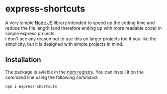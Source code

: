 # express-shortcuts
A very simple [Node.JS](https://nodejs.org/) library intended to speed up the coding time and reduce the file length (and therefore ending up with more readable code) in simple express projects.<br>
I don't see any reason not to use this on larger projects too if you like the simplicity, but it is designed with simple projects in mind.
## Installation
The package is aviable in the [npm registry](https://npmjs.com/package/express-shortcuts). You can install it on the command line using the following command:
```
npm i express-shortcuts
```
